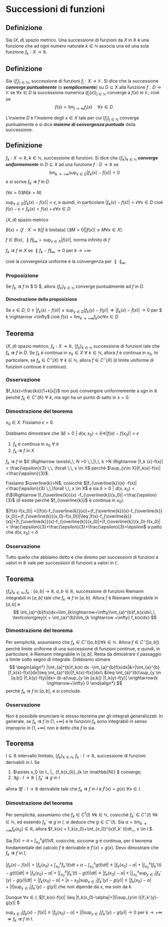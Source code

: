 # Successioni di funzioni


## Definizione
 Sia $(X,d)$ spazio metrico. Una successione di funzioni da $X$ in $\mathbb{R}$
  è una funzione che ad ogni numero naturale $k \in \mathbb{N}$ associa una ed una sola funzione $f_k:X\rightarrow \mathbb{R}$. 

## Definizione
Sia $\{ f_j \}_{j\in\mathbb{N}}$, successione di funzioni $f_j: X \to \mathbb{K}$. Si dice che la successione ***converge puntualmente*** (o ***semplicemente***)
su $D \subseteq X$ alla funzione $f:D \to \mathbb{K}$ se $\forall x \in D$ la successione numerica $( f_j(x) )_{j\in\mathbb{N}}$ converge a $f(x)$ in $\mathbb{K}$, cioè se
$$
f(x) = \lim_{j\to\infty} f_j(x) \quad \forall x \in D.
$$


L'insieme $D$ è l'insieme degli $x \in X$ tale per cui $\{f_j \}_{j \in \mathbb{N}}$ converge puntualmente e si dice ***insieme di convergenza puntuale*** della successione.

## Definizione
$f_k:X \rightarrow \mathbb{R}, k \in \mathbb{N}$, successione di funzioni. Si dice che $\{ f_k\}_{k\in\mathbb{N}}$ ***converge uniformemente*** in $D \subseteq X$ ad una funzione $f: D\rightarrow \mathbb{R}$ se 
$$
    \lim_{k\rightarrow+\infty}\sup_{x\in D}|f_k(x)-f(x)|=0
$$
e si scrive $f_k \rightrightarrows f$ in $D$

($\forall \epsilon >0 \exists N | k >N$)

$\sup_{x\in D}|f_k(x)-f(x)| <\epsilon$, e quindi, in particolare $|f_k(x)-f(x)|<\epsilon \forall x \in D$ cioè $f(x)-\epsilon <f_k(x)<f(x)+\epsilon \forall x \in D$

$(X,d)$ spazio metrico

$B(x)=\{f:X \rightarrow \mathbb{R} | f$ è limitata$\}$ ($\exists M >0 | |f(x)| \leq M \forall x \in X$)

$f\in B(x)$, $\parallel f \parallel_\infty =\sup_{x\in X}|f(x)|$, norma infinito di $f$

$f_k \rightrightarrows f$ in $X$ se $\parallel f_k - f \parallel_\infty \rightarrow 0$ per $k \rightarrow +\infty$

cioè la convergenza uniforme è la convergenza per $\parallel \cdot \parallel_\infty$.

### Proposizione
Se $f_k \rightrightarrows f$ in $ D $, allora $\{ f_k \}_{k \in \mathbb{N}}$ converge puntualmente ad $f$ in $D$.

#### Dimostrazione della proposizione
Se $x \in D$, $0 \leq |f_k(x) -f(x)| \leq \sup_{y\in D}|f_k(y)-f(y)| \Rightarrow |f_k(x)-f(x)|\rightarrow 0$ per $ k \rightarrow +\infty$ cioè $f(x)=\lim_{k \rightarrow +\infty} f_k (x) \forall x \in D$.


## Teorema
$(X,d)$ spazio metrico, $f_k:X \rightarrow \mathbb{R}$, $\{f_k\}_{k \in \mathbb{N}}$ successione di funzioni tale che $f_k \rightrightarrows f$ in $D$. Se $f_k$ è continua in $x_0 \in X \,\, \forall\,\, k \in \mathbb{N}$, allora $f$ è continua in $x_0$. In particolare, se $f_k \in C^\circ(X)\,\, \forall \,\, k \in \mathbb{N}$, allora $f \in C^\circ(X)$ (il limite uniforme di funzioni continue è continuo).

### Osservazione
$f_k(x)=\frac{kx}{1+k|x|}$ non può convergere uniformemente a $\text{sgn}$ in $\mathbb{R}$ perché $f_k \in C^\circ (\mathbb{R})\,\, \forall \,\, k$, ma $\text{sgn}$ ha un punto di salto in $x=0$.

### Dimostrazione del teorema
$x_0 \in X$. Fissiamo $\epsilon >0$.

Dobbiamo dimostrare che $\exists \delta >0\,\, |\,\, d(x,x_0) <\delta \Rightarrow |f(x)-f(x_0)|<\epsilon$

1.  $f_k$ è continua in $x_0 \,\, \forall \,\, k$
2. $f_k \rightrightarrows f$ in $X$

$f_k \rightrightarrows f$ in $X \Rightarrow \exists\,\, N >0 \,\,|\,\, k >N \Rightarrow |f_k (x)-f(x)|< \frac{\epsilon}{3} \,\, \forall \,\, x \in X$ perchè $\sup_{x\in X}|f_k(x)-f(x)|<\frac{\epsilon}{3}$.

Fissiamo $\overline{k}>N$, cosicchè $|f_{\overline{k}}(x) -f(x)|<\frac{\epsilon}{3} \,\,\forall \,\, x \in X$ e sia $\delta >0 \,\,|\,\, d(x,x_0) <\delta$\\$\Rightarrow |f_{\overline{k}}(x) -f_{\overline{k}}(x_0)| <\frac{\epsilon}{3}$ ($\delta$ esiste perchè $f_{\overline{k}}$ è continua in $x_0$).

$|f(x)-f(x_0)| =|(f(x)-f_{\overline{k}}(x))+(f_{\overline{k}}(x)-f_{\overline{k}}(x_0))+(f_{\overline{k}}(x_0)-f(x_0))|\leq |f(x)-f_{\overline{k}}(x)|+|f_{\overline{k}}(x)-f_{\overline{k}}(x_0)|+|f_{\overline{k}}(x_0)-f(x_0)| < \frac{\epsilon}{3}+\frac{\epsilon}{3}+\frac{\epsilon}{3}=\epsilon$ a patto che $d(x,x_0)< \delta$


### Osservazione
Tutto quello che abbiamo detto e che diremo  per successioni di funzioni a valori in $\mathbb{R}$ vale per successioni di funzioni a valori in $\mathbb{C}$.

## Teorema
$\{f_k\}_{k\in\mathbb{N}}, f_k:[a,b]\rightarrow\mathbb{R},a,b\in\mathbb{R}$, successione di funzioni Riemann integrabili in $[a,b]$ tale che $f_k \rightrightarrows f$ in $[a,b]$. Allora $f$ è Riemann integrabile in $[a,b]$ e 
$$
    \int_{a}^{b}f(x)dx=\lim_{k\rightarrow+\infty}\int_{a}^{b}f_k(x)dx\,\, \textcolor{grey}{ = \int_{a}^{b}\lim_{k \rightarrow +\infty} f_k(x)dx}
$$

### Dimostrazione del teorema
Per semplicità, assumiamo che $f_k \in C^\circ([a,b])\forall k \in \mathbb{N}$. Allora $f\in C^\circ([a,b])$ perchè limite uniforme di una successione di funzioni continue, e quindi, in particolare, è Riemann integrabile in $[a,b]$. Resta da dimostrare il passaggio a limite sotto segno di integrale. Dobbiamo stimare 
$$
\begin{align*}
    |\int_{a}^{b}f_k(x) dx -\int_{a}^{b}f(x)dx|&=|\int_{a}^{b} [f_k(x)-f(x)]dx|\leq \int_{a}^{b}|f_k(x)-f(x)|dx\\ &\leq \int_{a}^{b}\sup_{y \in [a,b]} |f_k(y)-f(y)|dx= (b-a)\sup_{y \in [a,b]} |f_k(y)-f(y)| \xrightarrow{k \rightarrow+\infty} 0
\end{align*}
$$
perchè $f_k \rightrightarrows f$ in $[a,b]$, e si conclude.


### Osservazione
Non è possibile enunciare lo stesso teorema per gli integrali generalizzati. In generale, se $f_k \rightrightarrows f$ in $[1,+\infty[$ e le funzioni $f_k$ sono integrabili in senso improprio in $[1,+\infty[$ non è detto che $f$ lo sia.

## Teorema
$I \subseteq \mathbb{R}$ intervallo limitato, $\{f_k\}_{k \in \mathbb{N}}, f_k: I \rightarrow \mathbb{R}$, successione di funzioni derivabili in $I$. Se 

1. $\exists x_0 \in I\,\, |\,\, \{f_k(x_0)\}_{k \in \mathbb{N}} $ converge;
2. $\exists g:I \rightarrow \mathbb{R} \,\, |\,\, f_k' \rightrightarrows g$ in $I$

allora $\exists f: I \rightarrow \mathbb{R}$ derivabile tale che $f_k\rightrightarrows f$ in $I$ e $f' (x)= g(x) \,\, \forall x \in I$.

### Dimostrazione del teorema
Per semplicità, assumiamo che $f_k\in C^1(I)\,\, \forall k \in \mathbb{N}$, cosicchè $f_k' \in C^\circ(I) \,\, \forall k \in \mathbb{N}$, ed essendo $f_k' \rightrightarrows g$ in $I$, si deduce che $g \in C^\circ (I)$. Sia $\alpha = \lim_{k \rightarrow +\infty}f_k(x_0) \in \mathbb{R}$, allora $f_k(x) = f_k(x_0)+\int_{x_0}^{x}f_k' (t)dt\,\,\, x \in I $.

Sia $f(x) = \alpha + \int_{x_0}^{x}g(t) dt$, cosicchè, siccome $g$ è continua, per il teorema fondamentale del calcolo $f$ è derivabile e $f'(x) =g(x)$. Devo dimostrare che $f_k \rightrightarrows f$ in $I$, 

$|f_k(x)-f(x)|= |f_k(x_0)+ \int_{x_0}^{x}f_k' (t) dt+\alpha - \int_{x_0}^{x}g(t) dt|\leq |f_k(x_0)-\alpha|+|\int_{x_0}^{x}[f_k'(t)-g(t)] dt|\leq |f_k(x_0)-\alpha| + |\int_{x_0}^{x}|f_k'(t)-g(t)|dt|\leq |f_k(x_0)-\alpha| + |\int_{x_0}^{x}\sup_{y \in I}|f_k'(y)-g(y)|dt|=|f_k(x_0)-\alpha|+ |x-x_0|\sup_{y \in I}|f_k'(y)-g(y)|\leq |f_k(x_0)-\alpha|+|I|\sup_{y\in I}|f_k'(y)-g(y)|$ che non dipende da $x$, ma solo da $k$.

Dunque $\forall x \in I$, $|f_k(x)-f(x)| \leq |f_k(x_0)-\alpha|+|I|\sup_{y\in I}|f_k'(y)-g(y)| $

$\sup_{x\in I}|f_k(x)-f(x)|\leq |f_k(x_0)-\alpha|+|I|\sup_{y \in I}|f_k'(y)-g(y)|\rightarrow0$ per $k \rightarrow +\infty$ $\Rightarrow f_k \rightrightarrows f$ in $I$.
